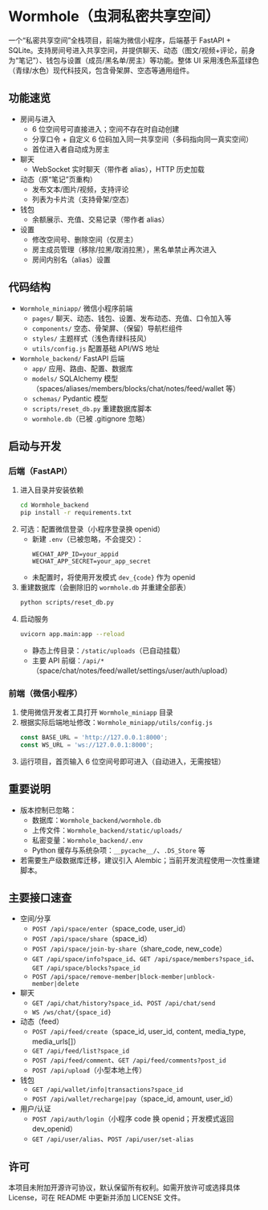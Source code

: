 # Wormhole（虫洞私密共享空间）

一个“私密共享空间”全栈项目，前端为微信小程序，后端基于 FastAPI + SQLite。支持房间号进入共享空间，并提供聊天、动态（图文/视频+评论，前身为“笔记”）、钱包与设置（成员/黑名单/房主）等功能。整体 UI 采用浅色系蓝绿色（青绿/水色）现代科技风，包含骨架屏、空态等通用组件。

## 功能速览
- 房间与进入
  - 6 位空间号可直接进入；空间不存在时自动创建
  - 分享口令 + 自定义 6 位码加入同一共享空间（多码指向同一真实空间）
  - 首位进入者自动成为房主
- 聊天
  - WebSocket 实时聊天（带作者 alias），HTTP 历史加载
- 动态（原“笔记”页重构）
  - 发布文本/图片/视频，支持评论
  - 列表为卡片流（支持骨架/空态）
- 钱包
  - 余额展示、充值、交易记录（带作者 alias）
- 设置
  - 修改空间号、删除空间（仅房主）
  - 房主成员管理（移除/拉黑/取消拉黑），黑名单禁止再次进入
  - 房间内别名（alias）设置

## 代码结构
- `Wormhole_miniapp/` 微信小程序前端
  - `pages/` 聊天、动态、钱包、设置、发布动态、充值、口令加入等
  - `components/` 空态、骨架屏、（保留）导航栏组件
  - `styles/` 主题样式（浅色青绿科技风）
  - `utils/config.js` 配置基础 API/WS 地址
- `Wormhole_backend/` FastAPI 后端
  - `app/` 应用、路由、配置、数据库
  - `models/` SQLAlchemy 模型（spaces/aliases/members/blocks/chat/notes/feed/wallet 等）
  - `schemas/` Pydantic 模型
  - `scripts/reset_db.py` 重建数据库脚本
  - `wormhole.db`（已被 .gitignore 忽略）

## 启动与开发

### 后端（FastAPI）
1. 进入目录并安装依赖
   ```bash
   cd Wormhole_backend
   pip install -r requirements.txt
   ```
2. 可选：配置微信登录（小程序登录换 openid）
   - 新建 `.env`（已被忽略，不会提交）：
     ```env
     WECHAT_APP_ID=your_appid
     WECHAT_APP_SECRET=your_app_secret
     ```
   - 未配置时，将使用开发模式 `dev_{code}` 作为 openid
3. 重建数据库（会删除旧的 `wormhole.db` 并重建全部表）
   ```bash
   python scripts/reset_db.py
   ```
4. 启动服务
   ```bash
   uvicorn app.main:app --reload
   ```
   - 静态上传目录：`/static/uploads`（已自动挂载）
   - 主要 API 前缀：`/api/*`（space/chat/notes/feed/wallet/settings/user/auth/upload）

### 前端（微信小程序）
1. 使用微信开发者工具打开 `Wormhole_miniapp` 目录
2. 根据实际后端地址修改：`Wormhole_miniapp/utils/config.js`
   ```js
   const BASE_URL = 'http://127.0.0.1:8000';
   const WS_URL = 'ws://127.0.0.1:8000';
   ```
3. 运行项目，首页输入 6 位空间号即可进入（自动进入，无需按钮）

## 重要说明
- 版本控制已忽略：
  - 数据库：`Wormhole_backend/wormhole.db`
  - 上传文件：`Wormhole_backend/static/uploads/`
  - 私密变量：`Wormhole_backend/.env`
  - Python 缓存与系统杂项：`__pycache__/`、`.DS_Store` 等
- 若需要生产级数据库迁移，建议引入 Alembic；当前开发流程使用一次性重建脚本。

## 主要接口速查
- 空间/分享
  - `POST /api/space/enter`（space_code, user_id）
  - `POST /api/space/share`（space_id）
  - `POST /api/space/join-by-share`（share_code, new_code）
  - `GET /api/space/info?space_id`、`GET /api/space/members?space_id`、`GET /api/space/blocks?space_id`
  - `POST /api/space/remove-member|block-member|unblock-member|delete`
- 聊天
  - `GET /api/chat/history?space_id`、`POST /api/chat/send`
  - `WS /ws/chat/{space_id}`
- 动态（feed）
  - `POST /api/feed/create`（space_id, user_id, content, media_type, media_urls[]）
  - `GET /api/feed/list?space_id`
  - `POST /api/feed/comment`、`GET /api/feed/comments?post_id`
  - `POST /api/upload`（小型本地上传）
- 钱包
  - `GET /api/wallet/info|transactions?space_id`
  - `POST /api/wallet/recharge|pay`（space_id, amount, user_id）
- 用户/认证
  - `POST /api/auth/login`（小程序 code 换 openid；开发模式返回 dev_openid）
  - `GET /api/user/alias`、`POST /api/user/set-alias`

## 许可
本项目未附加开源许可协议，默认保留所有权利。如需开放许可或选择具体 License，可在 README 中更新并添加 LICENSE 文件。

